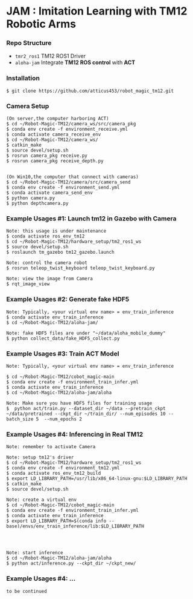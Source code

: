 # JAM : Imitation Learning with TM12 Robotic Arms



### Repo Structure
- ``tmr2_ros1`` TM12 ROS1 Driver
- ``aloha-jam`` Integrate **TM12 ROS control** with **ACT**


### Installation
    
    $ git clone https://github.com/atticus453/robot_magic_tm12.git
    
    
### Camera Setup

    (On server,the computer harboring ACT)
    $ cd ~/Robot-Magic-TM12/camera_ws/src/camera_pkg
    $ conda env create -f environment_receive.yml
    $ conda activate camera_receive_env
    $ cd ~/Robot-Magic-TM12/camera_ws/
    $ catkin_make
    $ source devel/setup.sh
    $ rosrun camera_pkg receive.py
    $ rosrun camera_pkg receive_depth.py


    (On Win10,the computer that connect with cameras)
    $ cd ~/Robot-Magic-TM12/camera/src/camera_send
    $ conda env create -f environment_send.yml
    $ conda activate camera_send_env
    $ python camera.py
    $ python depthcamera.py
    
### Example Usages #1: Launch tm12 in Gazebo with Camera
    
    Note: this usage is under maintenance
    $ conda activate ros_env_tm12
    $ cd ~/Robot-Magic-TM12/hardware_setup/tm2_ros1_ws
    $ source devel/setup.sh
    $ roslaunch tm_gazebo tm12_gazebo.launch
    
    Note: control the camera robot
    $ rosrun teleop_twist_keyboard teleop_twist_keyboard.py 
    
    Note: view the image from Camera
    $ rqt_image_view
    
### Example Usages #2: Generate fake HDF5 
    
    Note: Typically, <your virtual env name> = env_train_inference
    $ conda activate env_train_inference
    $ cd ~/Robot-Magic-TM12/aloha-jam/
    
    Note: fake HDF5 files are under "~/data/aloha_mobile_dummy"
    $ python collect_data/fake_HDF5_collect.py 

### Example Usages #3: Train ACT Model
    
    Note: Typically, <your virtual env name> = env_train_inference
    
    $ cd ~/Robot-Magic-TM12/cobot_magic-main
    $ conda env create -f environment_train_infer.yml
    $ conda activate env_train_inference
    $ cd ~/Robot-Magic-TM12/aloha-jam/aloha
    
    Note: Make sure you have HDF5 files for training usage
    $  python act/train.py --dataset_dir ~/data --pretrain_ckpt ~/data/pretrained --ckpt_dir ~/train_dir/ --num_episodes 10 --batch_size 5  --num_epochs 2
    
    
    
    
    
### Example Usages #4: Inferencing in Real TM12
    
    Note: remember to activate Camera
    
    Note: setup tm12's driver 
    $ cd ~/Robot-Magic-TM12/hardware_setup/tm2_ros1_ws
    $ conda env create -f environment_tm12.yml 
    $ conda activate ros_env_tm12_build
    $ export LD_LIBRARY_PATH=/usr/lib/x86_64-linux-gnu:$LD_LIBRARY_PATH
    $ catkin_make
    $ source devel/setup.sh 
    
    Note: create a virtual env
    $ cd ~/Robot-Magic-TM12/cobot_magic-main
    $ conda env create -f environment_train_infer.yml
    $ conda activate env_train_inference
    $ export LD_LIBRARY_PATH=$(conda info --base)/envs/env_train_inference/lib:$LD_LIBRARY_PATH
    


    
    Note: start inference 
    $ cd ~/Robot-Magic-TM12/aloha-jam/aloha
    $ python act/inference.py --ckpt_dir ~/ckpt_new/ 
    
    
    

### Example Usages #4: ...
    
    to be continued
    
